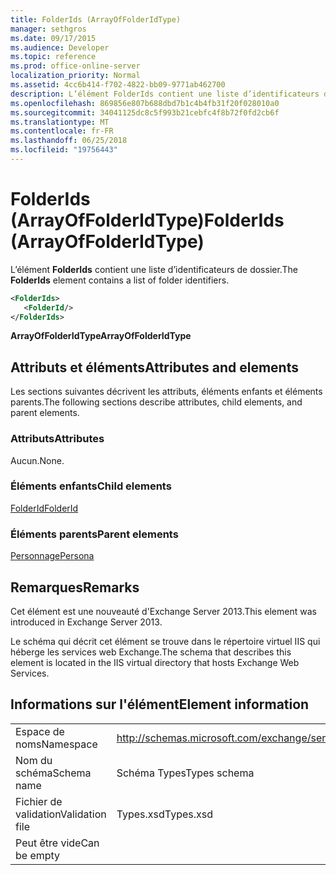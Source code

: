 ```yaml
---
title: FolderIds (ArrayOfFolderIdType)
manager: sethgros
ms.date: 09/17/2015
ms.audience: Developer
ms.topic: reference
ms.prod: office-online-server
localization_priority: Normal
ms.assetid: 4cc6b414-f702-4822-bb09-9771ab462700
description: L’élément FolderIds contient une liste d’identificateurs de dossier.
ms.openlocfilehash: 869856e807b688dbd7b1c4b4fb31f20f028010a0
ms.sourcegitcommit: 34041125dc8c5f993b21cebfc4f8b72f0fd2cb6f
ms.translationtype: MT
ms.contentlocale: fr-FR
ms.lasthandoff: 06/25/2018
ms.locfileid: "19756443"
---
```

# <a name="folderids-arrayoffolderidtype"></a><span data-ttu-id="df703-103">FolderIds (ArrayOfFolderIdType)</span><span class="sxs-lookup"><span data-stu-id="df703-103">FolderIds (ArrayOfFolderIdType)</span></span>

<span data-ttu-id="df703-104">L’élément **FolderIds** contient une liste d’identificateurs de dossier.</span><span class="sxs-lookup"><span data-stu-id="df703-104">The **FolderIds** element contains a list of folder identifiers.</span></span> 
  
```XML
<FolderIds>
   <FolderId/>
</FolderIds>
```

 <span data-ttu-id="df703-105">**ArrayOfFolderIdType**</span><span class="sxs-lookup"><span data-stu-id="df703-105">**ArrayOfFolderIdType**</span></span>
## <a name="attributes-and-elements"></a><span data-ttu-id="df703-106">Attributs et éléments</span><span class="sxs-lookup"><span data-stu-id="df703-106">Attributes and elements</span></span>

<span data-ttu-id="df703-107">Les sections suivantes décrivent les attributs, éléments enfants et éléments parents.</span><span class="sxs-lookup"><span data-stu-id="df703-107">The following sections describe attributes, child elements, and parent elements.</span></span>
  
### <a name="attributes"></a><span data-ttu-id="df703-108">Attributs</span><span class="sxs-lookup"><span data-stu-id="df703-108">Attributes</span></span>

<span data-ttu-id="df703-109">Aucun.</span><span class="sxs-lookup"><span data-stu-id="df703-109">None.</span></span>
  
### <a name="child-elements"></a><span data-ttu-id="df703-110">Éléments enfants</span><span class="sxs-lookup"><span data-stu-id="df703-110">Child elements</span></span>

[<span data-ttu-id="df703-111">FolderId</span><span class="sxs-lookup"><span data-stu-id="df703-111">FolderId</span></span>](folderid.md)
  
### <a name="parent-elements"></a><span data-ttu-id="df703-112">Éléments parents</span><span class="sxs-lookup"><span data-stu-id="df703-112">Parent elements</span></span>

[<span data-ttu-id="df703-113">Personnage</span><span class="sxs-lookup"><span data-stu-id="df703-113">Persona</span></span>](persona.md)
  
## <a name="remarks"></a><span data-ttu-id="df703-114">Remarques</span><span class="sxs-lookup"><span data-stu-id="df703-114">Remarks</span></span>

<span data-ttu-id="df703-115">Cet élément est une nouveauté d'Exchange Server 2013.</span><span class="sxs-lookup"><span data-stu-id="df703-115">This element was introduced in Exchange Server 2013.</span></span>
  
<span data-ttu-id="df703-116">Le schéma qui décrit cet élément se trouve dans le répertoire virtuel IIS qui héberge les services web Exchange.</span><span class="sxs-lookup"><span data-stu-id="df703-116">The schema that describes this element is located in the IIS virtual directory that hosts Exchange Web Services.</span></span>
  
## <a name="element-information"></a><span data-ttu-id="df703-117">Informations sur l'élément</span><span class="sxs-lookup"><span data-stu-id="df703-117">Element information</span></span>

|||
|:-----|:-----|
|<span data-ttu-id="df703-118">Espace de noms</span><span class="sxs-lookup"><span data-stu-id="df703-118">Namespace</span></span>  <br/> |http://schemas.microsoft.com/exchange/services/2006/types  <br/> |
|<span data-ttu-id="df703-119">Nom du schéma</span><span class="sxs-lookup"><span data-stu-id="df703-119">Schema name</span></span>  <br/> |<span data-ttu-id="df703-120">Schéma Types</span><span class="sxs-lookup"><span data-stu-id="df703-120">Types schema</span></span>  <br/> |
|<span data-ttu-id="df703-121">Fichier de validation</span><span class="sxs-lookup"><span data-stu-id="df703-121">Validation file</span></span>  <br/> |<span data-ttu-id="df703-122">Types.xsd</span><span class="sxs-lookup"><span data-stu-id="df703-122">Types.xsd</span></span>  <br/> |
|<span data-ttu-id="df703-123">Peut être vide</span><span class="sxs-lookup"><span data-stu-id="df703-123">Can be empty</span></span>  <br/> ||
   

